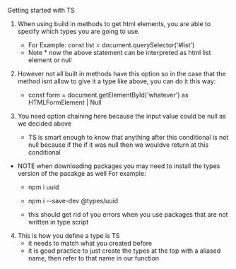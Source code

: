 Getting started with TS

1. When using build in methods to get html elements, you are able to specify which types you are going to use.

    - For Example:
    const list = document.querySelector<HTMLUListElement>('#list')

    * Note * now the above statement can be interpreted as html list element or null

2. However not all built in methods have this option so in the case that the method isnt allow to give it a type like above, you can do it this way:

    - const form = document.getElementById('whatever') as HTMLFormElement | Null

3. You need option chaining here because the input value could be null as we decided above
    - TS is smart enough to know that anything after this conditional is not null because if the if it was null then we wouldve return at this conditional


* NOTE when downloading packages you may need to install the types version of the pacakge as well
    For example:
    - npm i uuid
    - npm i --save-dev @types/uuid

    - this should get rid of you errors when you use packages that are not written in type script


4. This is how you define a type is TS
    - it needs to match what you created before
    - it is good practice to just create the types at the top with a aliased name, then refer to that name in our function
